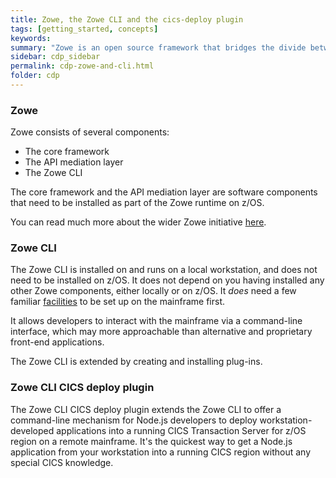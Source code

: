 ```yaml
---
title: Zowe, the Zowe CLI and the cics-deploy plugin
tags: [getting_started, concepts]
keywords:
summary: "Zowe is an open source framework that bridges the divide between workstation and mainframe computing."
sidebar: cdp_sidebar
permalink: cdp-zowe-and-cli.html
folder: cdp
---
```


### Zowe
Zowe consists of several components:

* The core framework
* The API mediation layer
* The Zowe CLI

The core framework and the API mediation layer are software components that need to be installed as part of the Zowe runtime on z/OS. 

You can read much more about the wider Zowe initiative <a href="https://zowe.github.io/docs-site/latest/" target="_blank">here</a>.

### Zowe CLI
The Zowe CLI is installed on and runs on a local workstation, and does not need to be installed on z/OS. It does not depend on you having installed any other Zowe components, either locally or on z/OS. It *does* need a few familiar [facilities](cdp-Requirements.html) to be set up on the mainframe first.

It allows developers to interact with the mainframe via a command-line interface, which may more approachable than alternative and proprietary front-end applications. 

The Zowe CLI is extended by creating and installing plug-ins.

### Zowe CLI CICS deploy plugin
The Zowe CLI CICS deploy plugin extends the Zowe CLI to offer a command-line mechanism for Node.js developers to deploy workstation-developed applications into a running CICS Transaction Server for z/OS region on a remote mainframe. It's the quickest way to get a Node.js application from your workstation into a running CICS region without any special CICS knowledge.
